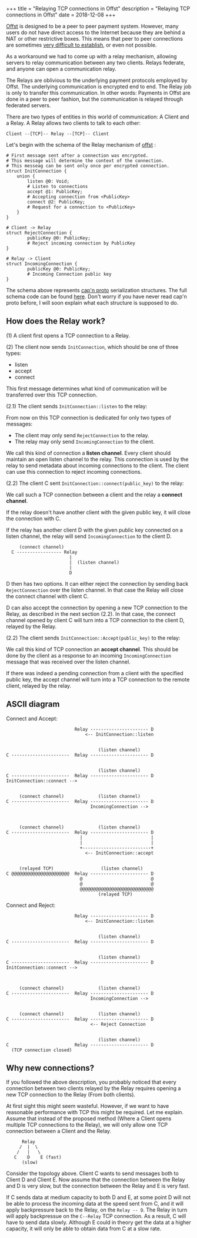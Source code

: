 +++
title = "Relaying TCP connections in Offst"
description = "Relaying TCP connections in Offst"
date = 2018-12-08
+++

[Offst](https://github.com/freedomlayer/offst) is designed to be a peer to peer
payment system. However, many users do not have direct access to the Internet
because they are behind a NAT or other restrictive boxes.  This means that peer
to peer connections are sometimes [very difficult to
establish](https://en.wikipedia.org/wiki/NAT_traversal), or even not possible.

As a workaround we had to come up with a relay mechanism, allowing servers to
relay communication between any two clients. Relays federate, and anyone can
open a communication relay. 

The Relays are oblivious to the underlying payment protocols employed by Offst.
The underlying communication is encrypted end to end. The Relay job is only to
transfer this communication. In other words: Payments in Offst are done in a
peer to peer fashion, but the communication is relayed through federated
servers.

There are two types of entities in this world of communication: A Client and a
Relay. A Relay allows two clients to talk to each other:

```
Client --[TCP]-- Relay --[TCP]-- Client
```

Let's begin with the schema of the Relay mechanism of [offst](https://github.com/freedomlayer/offst) :

```
# First message sent after a connection was encrypted.
# This message will determine the context of the connection.
# This messeag can be sent only once per encrypted connection.
struct InitConnection {
    union {
        listen @0: Void;
        # Listen to connections
        accept @1: PublicKey;
        # Accepting connection from <PublicKey>
        connect @2: PublicKey;
        # Request for a connection to <PublicKey> 
    }
}

# Client -> Relay
struct RejectConnection {
        publicKey @0: PublicKey;
        # Reject incoming connection by PublicKey
}

# Relay -> Client
struct IncomingConnection {
        publicKey @0: PublicKey;
        # Incoming Connection public key
}
```

The schema above represents [cap'n proto](https://capnproto.org/) serialization
structures. The full schema code can be found 
[here](https://github.com/freedomlayer/offst/blob/24f40e516e78737946d7a27b66d18ee88c5b58e2/components/proto/src/schema/relay.capnp).
Don't worry if you have never read cap'n proto before, I will soon explain what
each structure is supposed to do.


## How does the Relay work?

(1) A client first opens a TCP connection to a Relay.

(2) The client now sends `InitConnection`, which should be one of three types:

- listen
- accept
- connect

This first message determines what kind of communication will be transferred
over this TCP connection.

(2.1) The client sends `InitConnection::listen` to the relay:

From now on this TCP connection is dedicated for only two types of messages:

- The client may only send `RejectConnection` to the relay.
- The relay may only send `IncomingConnection` to the client. 

We call this kind of connection a **listen channel**. Every client should
maintain an open listen channel to the relay. This connection is used by the
relay to send metadata about incoming connections to the client. The client can
use this connection to reject incoming connections.

(2.2) The client C sent `InitConnection::connect(public_key)` to the relay:

We call such a TCP connection between a client and the relay a **connect channel**.

If the relay doesn't have another client with the given public key, it will
close the connection with C.

If the relay has another client D with the given public key connected on a
listen channel, the relay will send `IncomingConnection` to the client D.


```
     (connect channel)
  C ----------------- Relay
                        |
                        |  (listen channel)
                        |
                        D
```

D then has two options. It can either reject the connection by sending back
`RejectConnection` over the listen channel. In that case the Relay will close
the connect channel with client C.

D can also accept the connection by opening a new TCP connection to the
Relay, as described in the next section (2.2). In that case, the connect
channel opened by client C will turn into a TCP connection to the client D,
relayed by the Relay.

(2.2) The client sends `InitConnection::Accept(public_key)` to the relay:

We call this kind of TCP connection an **accept channel**. This should be done
by the client as a response to an incoming `IncomingConnection` message that
was received over the listen channel.

If there was indeed a pending connection from a client with the specified
public key, the accept channel will turn into a TCP connection to the remote
client, relayed by the relay.


## ASCII diagram

Connect and Accept:

```
                          Relay ---------------------- D
                              <-- InitConnection::listen 


                                   (listen channel)
C ----------------------  Relay ---------------------- D


                                   (listen channel)
C ----------------------  Relay ---------------------- D
InitConnection::connect -->


     (connect channel)             (listen channel)
C ----------------------  Relay ---------------------- D
                                IncomingConnection -->



     (connect channel)             (listen channel)
C ----------------------  Relay ---------------------- D
                            |                          |
                            |                          |
                            +--------------------------+
                              <-- InitConnection::accept


     (relayed TCP)                  (listen channel)
C @@@@@@@@@@@@@@@@@@@@@@  Relay ---------------------- D
                            @                          @
                            @                          @
                            @@@@@@@@@@@@@@@@@@@@@@@@@@@@
                                   (relayed TCP)

```

Connect and Reject:

```
                          Relay ---------------------- D
                              <-- InitConnection::listen 


                                   (listen channel)
C ----------------------  Relay ---------------------- D


                                   (listen channel)
C ----------------------  Relay ---------------------- D
InitConnection::connect -->



     (connect channel)             (listen channel)
C ----------------------  Relay ---------------------- D
                                IncomingConnection -->


     (connect channel)             (listen channel)
C ----------------------  Relay ---------------------- D
                                <-- Reject Connection


                                   (listen channel)
C                         Relay ---------------------- D
  (TCP connection closed)

```


## Why new connections?

If you followed the above description, you probably noticed that every
connection between two clients relayed by the Relay requires opening a new TCP
connection to the Relay (From both clients).

At first sight this might seem wasteful. However, if we want to have reasonable
performance with TCP this might be required. Let me explain. Assume that
instead of the proposed method (Where a Client opens multiple TCP connections
to the Relay), we will only allow one TCP connection between a Client and the
Relay.

```
      Relay
     /  |  \
    /   |   \  
   C    D    E (fast)
      (slow)
```

Consider the topology above. Client C wants to send messages both to Client D
and Client E. Now assume that the connection between the Relay and D is very
slow, but the connection between the Relay and E is very fast.

If C sends data at medium capacity to both D and E, at some point D will not be
able to process the incoming data at the speed sent from C, and it will apply
backpressure back to the Relay, on the `Relay -- D`. The Relay in turn will
apply backpressue on the `C--Relay` TCP connection. As a result, C will have to
send data slowly. Although E could in theory get the data at a higher capacity,
it will only be able to obtain data from C at a slow rate.


